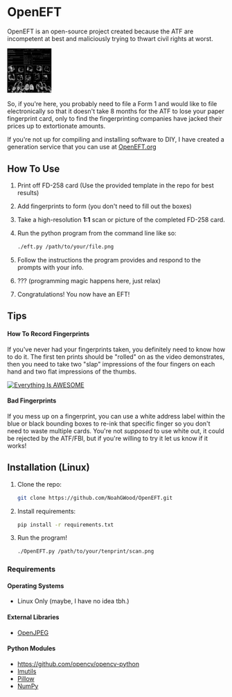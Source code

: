 # OpenEFT
OpenEFT is an open-source project created because the ATF are incompetent at best and maliciously trying to thwart civil rights at worst.

<img src="blurred.png" style="zoom:10%;" />

So, if you're here, you probably need to file a Form 1 and would like to file electronically so that it doesn't take 8 months for the ATF to lose your paper fingerprint card, only to find the fingerprinting companies have jacked their prices up to extortionate amounts.

If you're not up for compiling and installing software to DIY, I have created a generation service that you can use at [OpenEFT.org](https://www.openeft.org/eft)

## How To Use

1. Print off FD-258 card (Use the provided template in the repo for best results)

2. Add fingerprints to form (you don't need to fill out the boxes)

3. Take a high-resolution **1:1** scan or picture of the completed FD-258 card.

4. Run the python program from the command line like so:

   ```bash
   ./eft.py /path/to/your/file.png
   ```

5. Follow the instructions the program provides and respond to the prompts with your info.

6. ??? (programming magic happens here, just relax)

7. Congratulations! You now have an EFT!

## Tips

#### How To Record Fingerprints

If you've never had your fingerprints taken, you definitely need to know how to do it. The first ten prints should be "rolled" on as the video demonstrates, then you need to take two "slap" impressions of the four fingers on each hand and two flat impressions of the thumbs.

[![Everything Is AWESOME](http://img.youtube.com/vi/47YLGj_yLVA/0.jpg)](//www.youtube.com/watch?v=47YLGj_yLVA "Fingerprinting Technique")

#### Bad Fingerprints

If you mess up on a fingerprint, you can use a white address label within the blue or black bounding boxes to re-ink that specific finger so you don't need to waste multiple cards. You're not *supposed* to use white out, it could be rejected by the ATF/FBI, but if you're willing to try it let us know if it works! 

## Installation (Linux)

1. Clone the repo:

   ```bash
   git clone https://github.com/NoahGWood/OpenEFT.git
   ```

2. Install requirements:

   ```bash
   pip install -r requirements.txt
   ```

5. Run the program!

   ```bash
   ./OpenEFT.py /path/to/your/tenprint/scan.png
   ```

### Requirements

#### Operating Systems

* Linux Only (maybe, I have no idea tbh.)

#### External Libraries

* [OpenJPEG](https://github.com/uclouvain/openjpeg)

#### Python Modules

* https://github.com/opencv/opencv-python
* [Imutils](https://github.com/PyImageSearch/imutils)
* [Pillow](https://python-pillow.org/)
* [NumPy](https:://numpy.org)
